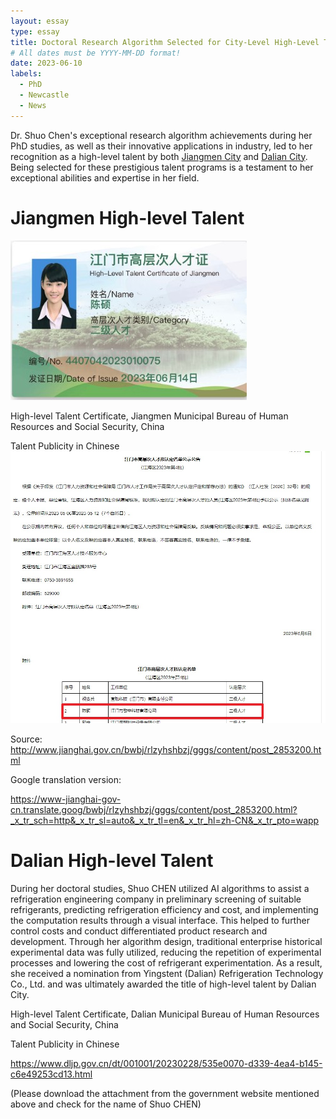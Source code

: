 ```yaml
---
layout: essay
type: essay
title: Doctoral Research Algorithm Selected for City-Level High-Level Talent Program
# All dates must be YYYY-MM-DD format!
date: 2023-06-10
labels:
  - PhD
  - Newcastle
  - News
---
```


Dr. Shuo Chen's exceptional research algorithm achievements during her PhD studies, as well as their innovative applications in industry, led to her recognition as a high-level talent by both [Jiangmen City](https://en.wikipedia.org/wiki/Jiangmen) and [Dalian City](https://en.wikipedia.org/wiki/Dalian). Being selected for these prestigious talent programs is a testament to her exceptional abilities and expertise in her field.


# Jiangmen High-level Talent
<img class="ui large centered image" src="../images\1\2023jiangmen\jiangmen_2023-07-02_02-51-03.jpg">

High-level Talent Certificate, Jiangmen Municipal Bureau of Human Resources and Social Security, China

Talent Publicity in Chinese
<img class="ui large centered image" src="../images\1\2023jiangmen\jiangmen2_2023-07-02_02-51-03.jpg">

Source: http://www.jianghai.gov.cn/bwbj/rlzyhshbzj/gggs/content/post_2853200.html


Google translation version:

https://www-jianghai-gov-cn.translate.goog/bwbj/rlzyhshbzj/gggs/content/post_2853200.html?_x_tr_sch=http&_x_tr_sl=auto&_x_tr_tl=en&_x_tr_hl=zh-CN&_x_tr_pto=wapp


# Dalian High-level Talent
During her doctoral studies, Shuo CHEN utilized AI algorithms to assist a refrigeration engineering company in preliminary screening of suitable refrigerants, predicting refrigeration efficiency and cost, and implementing the computation results through a visual interface. This helped to further control costs and conduct differentiated product research and development. Through her algorithm design, traditional enterprise historical experimental data was fully utilized, reducing the repetition of experimental processes and lowering the cost of refrigerant experimentation. As a result, she received a nomination from Yingstent (Dalian) Refrigeration Technology Co., Ltd. and was ultimately awarded the title of high-level talent by Dalian City.

High-level Talent Certificate, Dalian Municipal Bureau of Human Resources and Social Security, China

Talent Publicity in Chinese

https://www.dljp.gov.cn/dt/001001/20230228/535e0070-d339-4ea4-b145-c6e49253cd13.html

(Please download the attachment from the government website mentioned above and check for the name of Shuo CHEN)